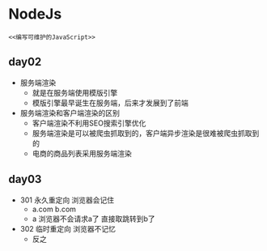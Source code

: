 # NodeJs
`<<编写可维护的JavaScript>>`

## day02

- 服务端渲染
  + 就是在服务端使用模版引擎
  + 模版引擎最早诞生在服务端，后来才发展到了前端
- 服务端渲染和客户端渲染的区别
  + 客户端渲染不利用SEO搜索引擎优化
  + 服务端渲染是可以被爬虫抓取到的，客户端异步渲染是很难被爬虫抓取到的
  + 电商的商品列表采用服务端渲染

## day03

- 301 永久重定向 浏览器会记住
  + a.com b.com
  + a 浏览器不会请求a了 直接取跳转到b了
- 302 临时重定向 浏览器不记忆
  + 反之

